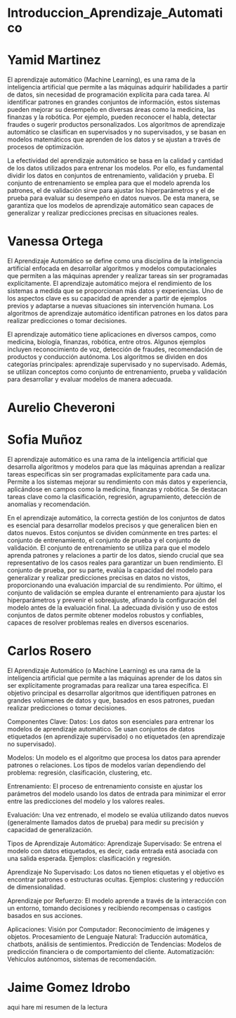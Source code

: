# Introduccion_Aprendizaje_Automatico

# Yamid Martinez

El aprendizaje automático (Machine Learning), es una rama de la inteligencia artificial que permite a las máquinas adquirir habilidades a partir de datos, sin necesidad de programación explícita para cada tarea. Al identificar patrones en grandes conjuntos de información, estos sistemas pueden mejorar su desempeño en diversas áreas como la medicina, las finanzas y la robótica. Por ejemplo, pueden reconocer el habla, detectar fraudes o sugerir productos personalizados. Los algoritmos de aprendizaje automático se clasifican en supervisados y no supervisados, y se basan en modelos matemáticos que aprenden de los datos y se ajustan a través de procesos de optimización.

La efectividad del aprendizaje automático se basa en la calidad y cantidad de los datos utilizados para entrenar los modelos. Por ello, es fundamental dividir los datos en conjuntos de entrenamiento, validación y prueba. El conjunto de entrenamiento se emplea para que el modelo aprenda los patrones, el de validación sirve para ajustar los hiperparámetros y el de prueba para evaluar su desempeño en datos nuevos. De esta manera, se garantiza que los modelos de aprendizaje automático sean capaces de generalizar y realizar predicciones precisas en situaciones reales.


# Vanessa Ortega

El Aprendizaje Automático se define como una disciplina de la inteligencia artificial enfocada en desarrollar algoritmos y modelos computacionales que permiten a las máquinas aprender y realizar tareas sin ser programadas explícitamente. El aprendizaje automático mejora el rendimiento de los sistemas a medida que se proporcionan más datos y experiencias.
Uno de los aspectos clave es su capacidad de aprender a partir de ejemplos previos y adaptarse a nuevas situaciones sin intervención humana. Los algoritmos de aprendizaje automático identifican patrones en los datos para realizar predicciones o tomar decisiones.

El aprendizaje automático tiene aplicaciones en diversos campos, como medicina, biología, finanzas, robótica, entre otros. Algunos ejemplos incluyen reconocimiento de voz, detección de fraudes, recomendación de productos y conducción autónoma.
Los algoritmos se dividen en dos categorías principales: aprendizaje supervisado y no supervisado. Además, se utilizan conceptos como conjunto de entrenamiento, prueba y validación para desarrollar y evaluar modelos de manera adecuada.

# Aurelio Cheveroni

# Sofia Muñoz

El aprendizaje automático es una rama de la inteligencia artificial que desarrolla algoritmos y modelos para que las máquinas aprendan a realizar tareas específicas sin ser programadas explícitamente para cada una. Permite a los sistemas mejorar su rendimiento con más datos y experiencia, aplicándose en campos como la medicina, finanzas y robótica. Se destacan tareas clave como la clasificación, regresión, agrupamiento, detección de anomalías y recomendación. 

En el aprendizaje automático, la correcta gestión de los conjuntos de datos es esencial para desarrollar modelos precisos y que generalicen bien en datos nuevos. Estos conjuntos se dividen comúnmente en tres partes: el conjunto de entrenamiento, el conjunto de prueba y el conjunto de validación. El conjunto de entrenamiento se utiliza para que el modelo aprenda patrones y relaciones a partir de los datos, siendo crucial que sea representativo de los casos reales para garantizar un buen rendimiento. El conjunto de prueba, por su parte, evalúa la capacidad del modelo para generalizar y realizar predicciones precisas en datos no vistos, proporcionando una evaluación imparcial de su rendimiento. Por último, el conjunto de validación se emplea durante el entrenamiento para ajustar los hiperparámetros y prevenir el sobreajuste, afinando la configuración del modelo antes de la evaluación final. La adecuada división y uso de estos conjuntos de datos permite obtener modelos robustos y confiables, capaces de resolver problemas reales en diversos escenarios.


# Carlos Rosero

El Aprendizaje Automático (o Machine Learning) es una rama de la inteligencia artificial que permite a las máquinas aprender de los datos sin ser explícitamente programadas para realizar una tarea específica. El objetivo principal es desarrollar algoritmos que identifiquen patrones en grandes volúmenes de datos y que, basados en esos patrones, puedan realizar predicciones o tomar decisiones.

Componentes Clave:
Datos: Los datos son esenciales para entrenar los modelos de aprendizaje automático. Se usan conjuntos de datos etiquetados (en aprendizaje supervisado) o no etiquetados (en aprendizaje no supervisado).

Modelos: Un modelo es el algoritmo que procesa los datos para aprender patrones o relaciones. Los tipos de modelos varían dependiendo del problema: regresión, clasificación, clustering, etc.

Entrenamiento: El proceso de entrenamiento consiste en ajustar los parámetros del modelo usando los datos de entrada para minimizar el error entre las predicciones del modelo y los valores reales.

Evaluación: Una vez entrenado, el modelo se evalúa utilizando datos nuevos (generalmente llamados datos de prueba) para medir su precisión y capacidad de generalización.

Tipos de Aprendizaje Automático:
Aprendizaje Supervisado: Se entrena el modelo con datos etiquetados, es decir, cada entrada está asociada con una salida esperada. Ejemplos: clasificación y regresión.

Aprendizaje No Supervisado: Los datos no tienen etiquetas y el objetivo es encontrar patrones o estructuras ocultas. Ejemplos: clustering y reducción de dimensionalidad.

Aprendizaje por Refuerzo: El modelo aprende a través de la interacción con un entorno, tomando decisiones y recibiendo recompensas o castigos basados en sus acciones.

Aplicaciones:
Visión por Computador: Reconocimiento de imágenes y objetos.
Procesamiento de Lenguaje Natural: Traducción automática, chatbots, análisis de sentimientos.
Predicción de Tendencias: Modelos de predicción financiera o de comportamiento del cliente.
Automatización: Vehículos autónomos, sistemas de recomendación.

# Jaime Gomez Idrobo

aqui hare mi resumen de la lectura

